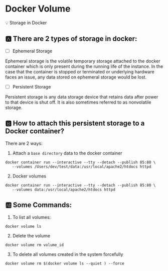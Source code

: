 # Docker Volume

:bulb: Storage in Docker

## :a: There are 2 types of storage in docker:

- [ ] Ephemeral Storage

Ephemeral storage is the volatile temporary storage attached to the docker container which is only present during the running life of the instance. In the case that the container is stopped or terminated or underlying hardware faces an issue, any data stored on ephemeral storage would be lost.

- [ ] Persistent Storage

Persistent storage is any data storage device that retains data after power to that device is shut off. It is also sometimes referred to as nonvolatile storage.

## :b: How to attach this persistent storage to a Docker container?

There are 2 ways:

1. Attach a `base directory` data to the docker container

```
docker container run --interactive --tty --detach --publish 85:80 \
   --volumes /Users/dev/test/data:/usr/local/apache2/htdocs httpd
```

2. Docker volumes

```
docker container run --interactive --tty --detach --publish 85:80 \
   --volumes data:/usr/local/apache2/htdocs httpd
```

## :ab: Some Commands:

1. To list all volumes:

```
docker volume ls
```

2. Delete the volume

```
docker volume rm volume_id
```

3. To delete all volumes created in the system forcefully

```
docker volume rm $(docker volume ls --quiet ) --force
```
